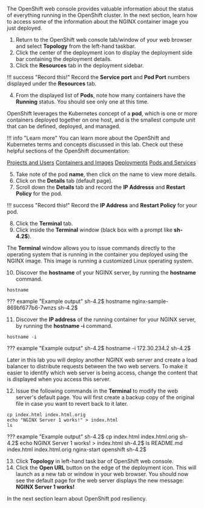 The OpenShift web console provides valuable information about the status of everything running in the OpenShift cluster. In the next section, learn how to access some of the information about the NGINX container image you just deployed.

1. Return to the OpenShift web console tab/window of your web browser and select **Topology** from the left-hand taskbar.
2. Click the center of the deployment icon to display the deployment side bar containing the deployment details.
3. Click the **Resources** tab in the deployment sidebar.

!!! success "Record this!"
   Record the **Service port** and **Pod Port** numbers displayed under the **Resources** tab.

4. From the displayed list of **Pods**, note how many containers have the **Running** status. You should see only one at this time.

OpenShift leverages the Kubernetes concept of a **pod**, which is one or more containers deployed together on one host, and is the smallest compute unit that can be defined, deployed, and managed.

!!! info "Learn more"
   You can learn more about the OpenShift and Kubernetes terms and concepts discussed in this lab. Check out these helpful sections of the OpenShift documentation:

   [Projects and Users](https://docs.openshift.com/online/pro/architecture/core_concepts/projects_and_users.html)
   [Containers and Images](https://docs.openshift.com/online/pro/architecture/core_concepts/containers_and_images.html)
   [Deployments](https://docs.openshift.com/online/pro/architecture/core_concepts/deployments.html)
   [Pods and Services](https://docs.openshift.com/online/pro/architecture/core_concepts/pods_and_services.html)

5. Take note of the pod **name**, then click on the name to view more details.
6. Click on the **Details** tab (default page).
7. Scroll down the **Details** tab and record the **IP Addresss** and **Restart Policy** for the pod.

!!! success "Record this!"
    Record the **IP Address** and **Restart Policy** for your pod.

8. Click the **Terminal** tab.
9. Click inside the **Terminal** window (black box with a prompt like **sh-4.2$**).

The **Terminal** window allows you to issue commands directly to the operating system that is running in the container you deployed using the NGINX image. This image is running a customized Linux operating system.

10. Discover the **hostname** of your NGINX server, by running the **hostname** command.

```
hostname
```

??? example "Example output"
   sh-4.2$ hostname
   nginx-sample-869bf677b6-7wnzs
   sh-4.2$

11. Discover the **IP address** of the running container for your NGINX server, by running the **hostname -i** command.

```
hostname -i
```

??? example "Example output"
   sh-4.2$ hostname -i
   172.30.234.2
   sh-4.2$

Later in this lab you will deploy another NGINX web server and create a load balancer to distribute requests between the two web servers.  To make it easier to identify which web server is being access, change the content that is displayed when you access this server.

12. Issue the following commands in the **Terminal** to modify the web server's default page. You will first create a backup copy of the original file in case you want to revert back to it later.

```
cp index.html index.html.orig
echo "NGINX Server 1 works!" > index.html
ls
```

??? example "Example output"
   sh-4.2$ cp index.html index.html.orig
   sh-4.2$ echo NGINX Server 1 works! > index.html
   sh-4.2$ ls
   README.md  index.html  index.html.orig  nginx-start  openshift
   sh-4.2$

13. Click **Topology** in left-hand task bar of OpenShift web console.
14. Click the **Open URL** button on the edge of the deployment icon. This will launch as a new tab or window in your web browser. You should now see the default page for the web server displays the new message: **NGINX Server 1 works!**

In the next section learn about OpenShift pod resiliency.
